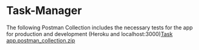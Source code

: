# Task-Manager

The following Postman Collection includes the necessary tests for the app for production and development (Heroku and localhost:3000)[Task app.postman_collection.zip](https://github.com/harold-barron/Task-Manager/files/9550762/Task.app.postman_collection.zip)
